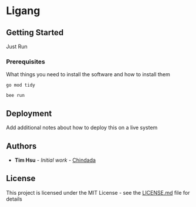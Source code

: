 # Ligang

## Getting Started

Just Run

### Prerequisites

What things you need to install the software and how to install them

```
go mod tidy

bee run
```

## Deployment

Add additional notes about how to deploy this on a live system

## Authors

- **Tim Hsu** - _Initial work_ - [Chindada](https://github.com/Chindada)

## License

This project is licensed under the MIT License - see the [LICENSE.md](LICENSE.md) file for details

